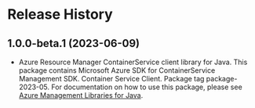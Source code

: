 # Release History

## 1.0.0-beta.1 (2023-06-09)

- Azure Resource Manager ContainerService client library for Java. This package contains Microsoft Azure SDK for ContainerService Management SDK. Container Service Client. Package tag package-2023-05. For documentation on how to use this package, please see [Azure Management Libraries for Java](https://aka.ms/azsdk/java/mgmt).
